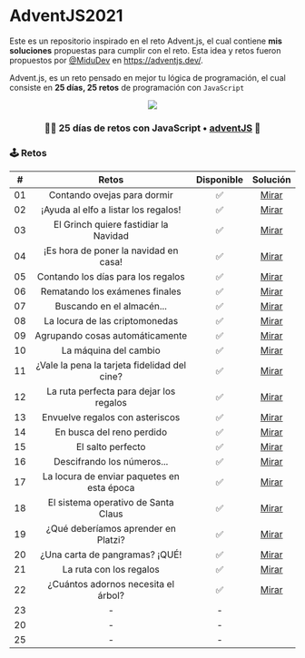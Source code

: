 # AdventJS2021

Este es un repositorio inspirado en el reto Advent.js, el cual contiene **mis soluciones** propuestas para cumplir con el reto. Esta idea y retos fueron propuestos por [@MiduDev](https://github.com/midudev "@MiduDev") en https://adventjs.dev/.

Advent.js, es un reto pensado en mejor tu lógica de programación, el cual consiste en **25 días, 25 retos** de programación con ```JavaScript```

<p align="center"> 
  <img src=https://i.imgur.com/mOUN7uE.png/>
</p>


<h3 align="center">🧑‍🚀 25 días de retos con JavaScript • <a href="https://adventjs.dev">adventJS</a> 🚀</h3>

### 🕹️ Retos


|  #  |                  Retos                       |   Disponible    |                Solución                  |
| :-: | :------------------------------------------: | :------------:  | :----------------------------------------: |
| 01  |         Contando ovejas para dormir          |       ✅        | [Mirar](01_contandoOvejas/01_contandoOvejas.md) |
| 02  |     ¡Ayuda al elfo a listar los regalos!     |       ✅        | [Mirar](02_elfoRegalos/02_elfoRegalos.md) |
| 03  |    El Grinch quiere fastidiar la Navidad     |       ✅       | [Mirar]() |
| 04  |    ¡Es hora de poner la navidad en casa!     |       ✅       | [Mirar]() |
| 05  |      Contando los días para los regalos      |       ✅       | [Mirar]() |
| 06  |        Rematando los exámenes finales        |       ✅       | [Mirar]() |
| 07  |          Buscando en el almacén...           |       ✅       | [Mirar]() |
| 08  |        La locura de las criptomonedas        |       ✅       | [Mirar]() |
| 09  |       Agrupando cosas automáticamente        |       ✅       | [Mirar]() |
| 10  |            La máquina del cambio             |       ✅       | [Mirar]() |
| 11  | ¿Vale la pena la tarjeta fidelidad del cine? |       ✅       | [Mirar]() |
| 12  |   La ruta perfecta para dejar los regalos    |       ✅       | [Mirar]() |
| 13  |       Envuelve regalos con asteriscos        |       ✅       | [Mirar]() |
| 14  |          En busca del reno perdido           |       ✅       | [Mirar]() |
| 15  |              El salto perfecto               |       ✅       | [Mirar]() |
| 16  |          Descifrando los números...          |       ✅       | [Mirar]() |
| 17  |  La locura de enviar paquetes en esta época  |       ✅       | [Mirar]() |
| 18  |     El sistema operativo de Santa Claus      |       ✅       | [Mirar]() |
| 19  |     ¿Qué deberíamos aprender en Platzi?      |       ✅       | [Mirar]() |
| 20  |        ¿Una carta de pangramas? ¡QUÉ!        |       ✅       | [Mirar]() |
| 21  |           La ruta con los regalos            |       ✅       | [Mirar]() |
| 22  |      ¿Cuántos adornos necesita el árbol?     |       ✅       | [Mirar]() |
| 23  |                      -                       |       -        | []() |
| 20  |                      -                       |       -        | []() |
| 25  |                      -                       |       -        | []() |

